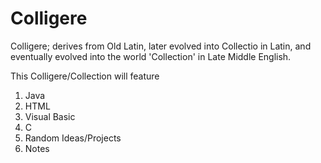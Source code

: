 # Colligere

Colligere; derives from Old Latin, later evolved into Collectio in Latin, and eventually evolved into the world 'Collection' in Late Middle English. 

This Colligere/Collection will feature 
1. Java 
2. HTML
3. Visual Basic
4. C
5. Random Ideas/Projects
6. Notes
